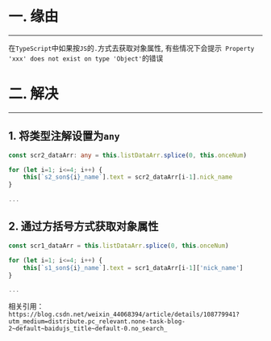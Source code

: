# 一.  缘由

---

在`TypeScript`中如果按`JS`的` . `方式去获取对象属性, 有些情况下会提示`  Property 'xxx' does not exist on type 'Object' `的错误

# 二.  解决

---

## 1. 将类型注解设置为`any`

```typescript
const scr2_dataArr: any = this.listDataArr.splice(0, this.onceNum)

for (let i=1; i<=4; i++) {
    this[`s2_son${i}_name`].text = scr2_dataArr[i-1].nick_name
}

...
```



## 2. 通过方括号方式获取对象属性

```typescript
const scr1_dataArr = this.listDataArr.splice(0, this.onceNum)

for (let i=1; i<=4; i++) {
	this[`s1_son${i}_name`].text = scr1_dataArr[i-1]['nick_name']
}

...
```



相关引用：`https://blog.csdn.net/weixin_44068394/article/details/108779941?utm_medium=distribute.pc_relevant.none-task-blog-2~default~baidujs_title~default-0.no_search_`



​	